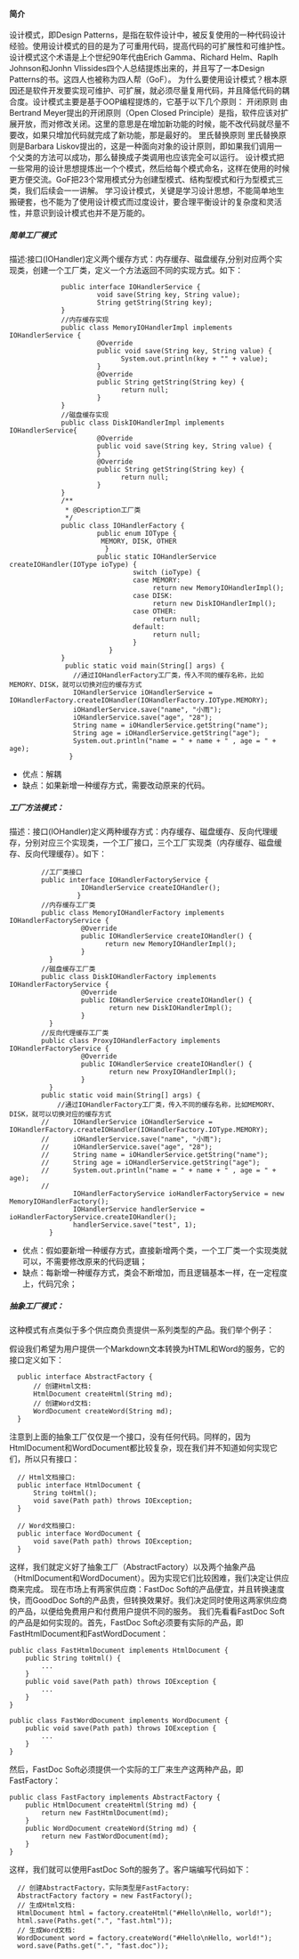 #### 简介
设计模式，即Design Patterns，是指在软件设计中，被反复使用的一种代码设计经验。使用设计模式的目的是为了可重用代码，提高代码的可扩展性和可维护性。
设计模式这个术语是上个世纪90年代由Erich Gamma、Richard Helm、Raplh Johnson和Jonhn Vlissides四个人总结提炼出来的，并且写了一本Design Patterns的书。这四人也被称为四人帮（GoF）。
为什么要使用设计模式？根本原因还是软件开发要实现可维护、可扩展，就必须尽量复用代码，并且降低代码的耦合度。设计模式主要是基于OOP编程提炼的，它基于以下几个原则：
开闭原则
由Bertrand Meyer提出的开闭原则（Open Closed Principle）是指，软件应该对扩展开放，而对修改关闭。这里的意思是在增加新功能的时候，能不改代码就尽量不要改，如果只增加代码就完成了新功能，那是最好的。
里氏替换原则
里氏替换原则是Barbara Liskov提出的，这是一种面向对象的设计原则，即如果我们调用一个父类的方法可以成功，那么替换成子类调用也应该完全可以运行。
设计模式把一些常用的设计思想提炼出一个个模式，然后给每个模式命名，这样在使用的时候更方便交流。GoF把23个常用模式分为创建型模式、结构型模式和行为型模式三类，我们后续会一一讲解。
学习设计模式，关键是学习设计思想，不能简单地生搬硬套，也不能为了使用设计模式而过度设计，要合理平衡设计的复杂度和灵活性，并意识到设计模式也并不是万能的。
##### 简单工厂模式
描述:接口(IOHandler)定义两个缓存方式：内存缓存、磁盘缓存,分别对应两个实现类，创建一个工厂类，定义一个方法返回不同的实现方式。如下：

                 public interface IOHandlerService {
                          void save(String key, String value);
                          String getString(String key);
                 }
                 //内存缓存实现
                 public class MemoryIOHandlerImpl implements IOHandlerService {
                          @Override
                          public void save(String key, String value) {
                                System.out.println(key + "" + value);
                          }
                          @Override
                          public String getString(String key) {
                                return null;
                          }
                 }
                 //磁盘缓存实现
                 public class DiskIOHandlerImpl implements IOHandlerService{
                          @Override
                          public void save(String key, String value) {
                          }      
                          @Override
                          public String getString(String key) {
                                return null;
                          }
                 }
                 /**
                  * @Description工厂类
                  */
                 public class IOHandlerFactory {
                          public enum IOType {
                           MEMORY, DISK, OTHER
                            }
                          public static IOHandlerService createIOHandler(IOType ioType) {
                                   switch (ioType) {
                                   case MEMORY:
                                        return new MemoryIOHandlerImpl();
                                   case DISK:
                                        return new DiskIOHandlerImpl();
                                   case OTHER:
                                        return null;
                                   default:
                                        return null;
                                   }
                             }
                 }
                  public static void main(String[] args) {
                    //通过IOHandlerFactory工厂类，传入不同的缓存名称，比如MEMORY、DISK，就可以切换对应的缓存方式
                    IOHandlerService iOHandlerService = IOHandlerFactory.createIOHandler(IOHandlerFactory.IOType.MEMORY);
                    iOHandlerService.save("name", "小雨");
                    iOHandlerService.save("age", "28");
                    String name = iOHandlerService.getString("name");
                    String age = iOHandlerService.getString("age");
                    System.out.println("name = " + name + " , age = " + age);
                   }
* 优点：解耦
* 缺点：如果新增一种缓存方式，需要改动原来的代码。
##### 工厂方法模式：
描述：接口(IOHandler)定义两种缓存方式：内存缓存、磁盘缓存、反向代理缓存，分别对应三个实现类，一个工厂接口，三个工厂实现类（内存缓存、磁盘缓存、反向代理缓存）。如下：

           
            //工厂类接口
            public interface IOHandlerFactoryService {
                      IOHandlerService createIOHandler();
                     }
            //内存缓存工厂类
            public class MemoryIOHandlerFactory implements IOHandlerFactoryService {
                      @Override
                      public IOHandlerService createIOHandler() {
                            return new MemoryIOHandlerImpl();
                      }
              }
            //磁盘缓存工厂类
            public class DiskIOHandlerFactory implements IOHandlerFactoryService {
                      @Override
                      public IOHandlerService createIOHandler() {
                             return new DiskIOHandlerImpl();
                      }
              }
            //反向代理缓存工厂类
            public class ProxyIOHandlerFactory implements IOHandlerFactoryService {
                      @Override
                      public IOHandlerService createIOHandler() {
                             return new ProxyIOHandlerImpl();
                      }
              }
            public static void main(String[] args) {
                //通过IOHandlerFactory工厂类，传入不同的缓存名称，比如MEMORY、DISK，就可以切换对应的缓存方式
            //		IOHandlerService iOHandlerService = IOHandlerFactory.createIOHandler(IOHandlerFactory.IOType.MEMORY);
            //		iOHandlerService.save("name", "小雨");
            //		iOHandlerService.save("age", "28");
            //		String name = iOHandlerService.getString("name");
            //		String age = iOHandlerService.getString("age");
            //		System.out.println("name = " + name + " , age = " + age);
            //		
                    IOHandlerFactoryService ioHandlerFactoryService = new MemoryIOHandlerFactory();
                    IOHandlerService handlerService = ioHandlerFactoryService.createIOHandler();
                    handlerService.save("test", 1);
              }
* 优点：假如要新增一种缓存方式，直接新增两个类，一个工厂类一个实现类就可以，不需要修改原来的代码逻辑；
* 缺点：每新增一种缓存方式，类会不断增加，而且逻辑基本一样，在一定程度上，代码冗余；
##### 抽象工厂模式：
这种模式有点类似于多个供应商负责提供一系列类型的产品。我们举个例子：

假设我们希望为用户提供一个Markdown文本转换为HTML和Word的服务，它的接口定义如下：

      public interface AbstractFactory {
          // 创建Html文档:
          HtmlDocument createHtml(String md);
          // 创建Word文档:
          WordDocument createWord(String md);
      }
注意到上面的抽象工厂仅仅是一个接口，没有任何代码。同样的，因为HtmlDocument和WordDocument都比较复杂，现在我们并不知道如何实现它们，所以只有接口：

      // Html文档接口:
      public interface HtmlDocument {
          String toHtml();
          void save(Path path) throws IOException;
      }

      // Word文档接口:
      public interface WordDocument {
          void save(Path path) throws IOException;
      }
这样，我们就定义好了抽象工厂（AbstractFactory）以及两个抽象产品（HtmlDocument和WordDocument）。因为实现它们比较困难，我们决定让供应商来完成。
现在市场上有两家供应商：FastDoc Soft的产品便宜，并且转换速度快，而GoodDoc Soft的产品贵，但转换效果好。我们决定同时使用这两家供应商的产品，以便给免费用户和付费用户提供不同的服务。
我们先看看FastDoc Soft的产品是如何实现的。首先，FastDoc Soft必须要有实际的产品，即FastHtmlDocument和FastWordDocument：

    public class FastHtmlDocument implements HtmlDocument {
        public String toHtml() {
            ...
        }
        public void save(Path path) throws IOException {
            ...
        }
    }

    public class FastWordDocument implements WordDocument {
        public void save(Path path) throws IOException {
            ...
        }
    }
然后，FastDoc Soft必须提供一个实际的工厂来生产这两种产品，即FastFactory：

    public class FastFactory implements AbstractFactory {
        public HtmlDocument createHtml(String md) {
            return new FastHtmlDocument(md);
        }
        public WordDocument createWord(String md) {
            return new FastWordDocument(md);
        }
    }
这样，我们就可以使用FastDoc Soft的服务了。客户端编写代码如下：

      // 创建AbstractFactory，实际类型是FastFactory:
      AbstractFactory factory = new FastFactory();
      // 生成Html文档:
      HtmlDocument html = factory.createHtml("#Hello\nHello, world!");
      html.save(Paths.get(".", "fast.html"));
      // 生成Word文档:
      WordDocument word = factory.createWord("#Hello\nHello, world!");
      word.save(Paths.get(".", "fast.doc"));   
